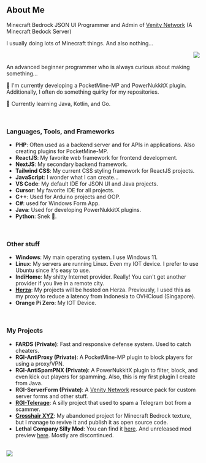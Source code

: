 ## About Me

Minecraft Bedrock JSON UI Programmer and Admin of [Venity Network](https://venitymc.com/) (A Minecraft Bedock Server)

I usually doing lots of Minecraft things. And also nothing...

<img src="https://github-readme-stats-sigma-five.vercel.app/api?username=RedStoneCraftGG&theme=vue&show_icons=true&count_private=true&include_all_commits=true" align="right"/>

<br>

An advanced beginner programmer who is always curious about making something...

🔭 I'm currently developing a PocketMine-MP and PowerNukkitX plugin. Additionally, I often do something quirky for my repositories.

📖 Currently learning Java, Kotlin, and Go.

<br>

### Languages, Tools, and Frameworks

  - **PHP**: Often used as a backend server and for APIs in applications. Also creating plugins for PocketMine-MP.
  - **ReactJS**: My favorite web framework for frontend development.
  - **NextJS**: My secondary backend framework.
  - **Tailwind CSS**: My current CSS styling framework for ReactJS projects.
  - **JavaScript**: I wonder what I can create...
  - **VS Code**: My default IDE for JSON UI and Java projects.
  - **Cursor**: My favorite IDE for all projects.
  - **C++**: Used for Arduino projects and OOP.
  - **C#**: used for Windows Form App.
  - **Java**: Used for developing PowerNukkitX plugins.
  - **Python**: Snek 🐍.

<br>

### Other stuff

  - **Windows**: My main operating system. I use Windows 11.
  - **Linux**: My servers are running Linux. Even my IOT device. I prefer to use Ubuntu since it's easy to use.
  - **IndiHome**: My shitty Internet provider. Really! You can't get another provider if you live in a remote city.
  - **[Herza](https://herza.id/)**: My projects will be hosted on Herza. Previously, I used this as my proxy to reduce a latency from Indonesia to OVHCloud (Singapore).
  - **Orange Pi Zero**: My IOT Device.

<br>

### My Projects

  - **FARDS (Private)**: Fast and responsive defense system. Used to catch cheaters.
  - **RGI-AntiProxy (Private)**: A PocketMine-MP plugin to block players for using a proxy/VPN.
  - **RGI-AntiSpamPNX (Private)**: A PowerNukkitX plugin to filter, block, and even kick out players for spamming. Also, this is my first plugin I create from Java.
  - **RGI-ServerForm (Private)**: A [Venity Network](https://venitymc.com/) resource pack for custom server forms and other stuff.
  - **[RGI-Telerage](https://github.com/RedStoneCraftGG/RGI-Telerage)**: A silly project that used to spam a Telegram bot from a scammer.
  - **[Crosshair XYZ](https://github.com/RedStoneCraftGG/MCBE-Crosshair-XYZ)**: My abandoned project for Minecraft Bedrock texture, but I manage to revive it and publish it as open source code.
  - **Lethal Company Silly Mod**: You can find it [here](https://thunderstore.io/c/lethal-company/p/MAGDONAL/GanjarHoardingBugSound/). And unreleased mod preview [here](https://youtu.be/3B7hUDU_seg). Mostly are discontinued.

<br>

<img src="https://github-readme-stats-sigma-five.vercel.app/api/top-langs/?username=RedStoneCraftGG&hide=shell,css,nsis"/>
<!--
**RedStoneCraftGG/RedStoneCraftGG** is a ✨ _special_ ✨ repository because its `README.md` (this file) appears on your GitHub profile.

Here are some ideas to get you started:

- 🔭 I’m currently working on ...
- 🌱 I’m currently learning ...
- 👯 I’m looking to collaborate on ...
- 🤔 I’m looking for help with ...
- 💬 Ask me about ...
- 📫 How to reach me: ...
- 😄 Pronouns: ...
- ⚡ Fun fact: ...
-->
